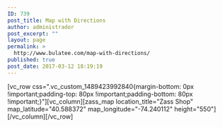 ```yaml
---
ID: 739
post_title: Map with Directions
author: administrador
post_excerpt: ""
layout: page
permalink: >
  http://www.bulatee.com/map-with-directions/
published: true
post_date: 2017-03-12 18:19:19
---
```

[vc_row css=".vc_custom_1489423992840{margin-bottom: 0px !important;padding-top: 80px !important;padding-bottom: 80px !important;}"][vc_column][zass_map location_title="Zass Shop" map_latitude="40.588372" map_longitude="-74.240112" height="550"][/vc_column][/vc_row]
